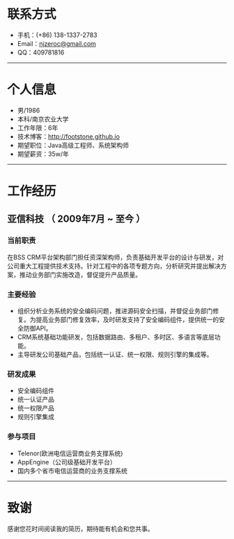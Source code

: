 # 联系方式
- 手机：(+86) 138-1337-2783
- Email：njzeroc@gmail.com
- QQ：409781816

---

# 个人信息

 - 男/1986
 - 本科/南京农业大学 
 - 工作年限：6年
 - 技术博客：http://footstone.github.io
 - 期望职位：Java高级工程师、系统架构师
 - 期望薪资：35w/年

---

# 工作经历

## 亚信科技 （ 2009年7月 ~ 至今 ）

### 当前职责 
在BSS CRM平台架构部门担任资深架构师，负责基础开发平台的设计与研发，对公司重大工程提供技术支持。针对工程中的各项专题方向，分析研究并提出解决方案，推动业务部门实施改造，督促提升产品质量。

### 主要经验
- 组织分析业务系统的安全编码问题，推进源码安全扫描，并督促业务部门修复。为提高业务部门修复效率，及时研发支持了安全编码组件，提供统一的安全防御API。
- CRM系统基础功能研发，包括数据路由、多租户、多时区、多语言等底层功能。
- 主导研发公司基础产品，包括统一认证、统一权限、规则引擎的集成等。

### 研发成果 
- 安全编码组件
- 统一认证产品
- 统一权限产品
- 规则引擎集成

### 参与项目

- Telenor(欧洲电信运营商业务支撑系统)
- AppEngine（公司级基础开发平台）
- 国内多个省市电信运营商的业务支撑系统

---

# 致谢
感谢您花时间阅读我的简历，期待能有机会和您共事。